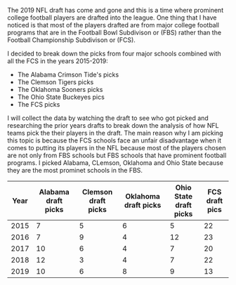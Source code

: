 The 2019 NFL draft has come and gone and this is a time where prominent college football players are drafted into the league. One thing that I have noticed is that most of the players drafted are from major college football programs that are in the Football Bowl Subdivison or (FBS) rather than the Football Championship Subdivison or (FCS).

I decided to break down the picks from four major schools combined with all the FCS in the years 2015-2019:
* The Alabama Crimson Tide's picks
* The Clemson Tigers picks 
* The Oklahoma Sooners picks
* The Ohio State Buckeyes pics
* The FCS picks 

I will collect the data by watching the draft to see who got picked and researching the prior years drafts to break down the analysis of how NFL teams pick the their players in the draft. The main reason why I am picking this topic is because the FCS schools face an unfair disadvantage when it comes to putting its players in the NFL because most of the players chosen are not only from FBS schools but FBS schools that have prominent football programs. I picked Alabama, CLemson, Oklahoma and Ohio State because they are the most prominet schools in the FBS.

Year | Alabama draft picks | Clemson draft picks | Oklahoma draft picks | Ohio State draft picks | FCS draft pics
----- | ----- | ----- | ----- | ----- | ------
2015 | 7 | 5 | 6 | 5 | 22
2016 | 7 | 9 | 4 | 12 |23
2017 | 10 | 6 | 4 | 7 |20
2018 | 12 | 3 | 4 | 7 | 22
2019 | 10 | 6 | 8 | 9 | 13
